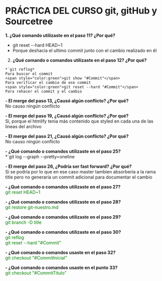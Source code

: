 # PRÁCTICA DEL CURSO git, gitHub y Sourcetree

**1. ¿Qué comando utilizaste en el paso 11? ¿Por qué?**  
- git reset --hard HEAD~1  
- Porque deshacia el ultimo commit junto con el cambio realizado en él

2. **¿Qué comando o comandos utilizaste en el paso 12? ¿Por qué?**  
~~~
*`git reflog*  
Para buscar el commit  
<span style="color:green">git show "#Commit"</span>  
Para verificar el cambio de ese commit  
<span style="color:green">git reset --hard "#Commit"</span>  
Para rehacer el commit y el cambio
~~~

**- El merge del paso 13, ¿Causó algún conflicto? ¿Por qué?**  
    No causo ningún conflicto

**- El merge del paso 19, ¿Causó algún conflicto? ¿Por qué?**  
Si, porque el htmlify tenia más contenido que styled en cada una de las lineas del archivo

**- El merge del paso 21, ¿Causó algún conflicto? ¿Por qué?**  
No causo ningún conflicto

**- ¿Qué comando o comandos utilizaste en el paso 25?**  
*`git log --graph --pretty=oneline

**- El merge del paso 26, ¿Podría ser fast forward? ¿Por qué?**  
Si se podría por lo que en ese caso master tambien absorbería a la rama title pero no generaría un commit adicional para documentar el cambio

**- ¿Qué comando o comandos utilizaste en el paso 27?**  
<span style="color:green">git reset HEAD~1</span>

**- ¿Qué comando o comandos utilizaste en el paso 28?**  
<span style="color:green">git restore git-nuestro.md</span>

**- ¿Qué comando o comandos utilizaste en el paso 29?**  
<span style="color:green">git branch -D title</span>

**- ¿Qué comando o comandos utilizaste en el paso 30?**  
<span style="color:green">git reflog</span>  
<span style="color:green">git reset --hard "#Commit"</span>

**- ¿Qué comando o comandos usaste en el paso 32?**  
<span style="color:green">git checkout "#CommitInicial"</span></span>

**- ¿Qué comando o comandos usaste en el punto 33?**  
<span style="color:green">git checkout "#CommitTitulo"</span></span>

